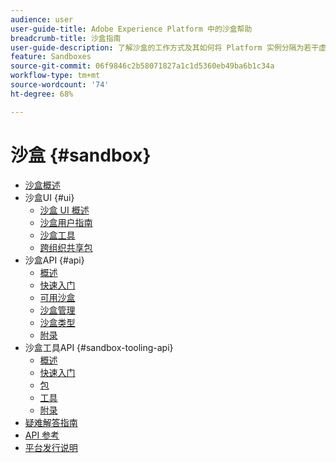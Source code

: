 ```yaml
---
audience: user
user-guide-title: Adobe Experience Platform 中的沙盒帮助
breadcrumb-title: 沙盒指南
user-guide-description: 了解沙盒的工作方式及其如何将 Platform 实例分隔为若干虚拟环境，分别用于开发、测试和部署应用程序。
feature: Sandboxes
source-git-commit: 06f9846c2b58071827a1c1d5360eb49ba6b1c34a
workflow-type: tm+mt
source-wordcount: '74'
ht-degree: 68%

---
```



# 沙盒 {#sandbox}

* [沙盒概述](home.md)
* 沙盒UI {#ui}
   * [沙盒 UI 概述](ui/overview.md)
   * [沙盒用户指南](ui/user-guide.md)
   * [沙盒工具](ui/sandbox-tooling.md)
   * [跨组织共享包](ui/sharing-packages-across-orgs.md)
* 沙盒API {#api}
   * [概述](api/overview.md)
   * [快速入门](api/getting-started.md)
   * [可用沙盒](api/available.md)
   * [沙盒管理](api/sandboxes.md)
   * [沙盒类型](api/types.md)
   * [附录](api/appendix.md)
* 沙盒工具API {#sandbox-tooling-api}
   * [概述](sandbox-tooling-api/overview.md)
   * [快速入门](sandbox-tooling-api/getting-started.md)
   * [包](sandbox-tooling-api/packages.md)
   * [工具](sandbox-tooling-api/tools.md)
   * [附录](sandbox-tooling-api/appendix.md)
* [疑难解答指南](troubleshooting-guide.md)
* [API 参考](https://www.adobe.io/experience-platform-apis/references/sandbox)
* [平台发行说明](https://experienceleague.adobe.com/zh-hans/docs/experience-platform/release-notes/latest)